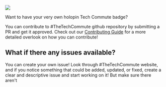 <img src="https://pbs.twimg.com/media/GZx4CTZXQAkN6wV?format=png&name=small">
<br>

Want to have your very own holopin Tech Commute badge?

You can contribute to #TheTechCommute github repository by submitting a PR and get it approved. Check out our [Contributing Guide](https://github.com/TheTechCommute/TheTechCommute/blob/main/CONTRIBUTING.md) for a more detailed overlook on how you can contribute!

## What if there any issues available?

You can create your own issue! Look through #TheTechCommute website, and if you notice something that could be added, updated, or fixed, create a clear and descriptive issue and start working on it! But make sure there aren't 